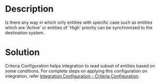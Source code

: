 # Description
Is there any way in which only entities with specific case such as entities which are 'Active' or entities of 'High' priority can be synchronized to the destination system.

# Solution
Criteria Configuration helps integration to read subset of entities based on some conditions. For complete steps on applying this configuration on integration, refer [Integration Configuration - Criteria Configuration](../../integrate/integration-configuration.md#criteria-configuration).
